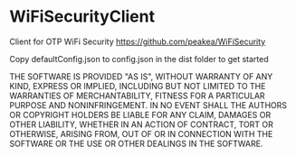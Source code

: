 # WiFiSecurityClient
Client for OTP WiFi Security https://github.com/peakea/WiFiSecurity

Copy defaultConfig.json to config.json in the dist folder to get started

THE SOFTWARE IS PROVIDED "AS IS", WITHOUT WARRANTY OF ANY KIND, EXPRESS OR
IMPLIED, INCLUDING BUT NOT LIMITED TO THE WARRANTIES OF MERCHANTABILITY,
FITNESS FOR A PARTICULAR PURPOSE AND NONINFRINGEMENT. IN NO EVENT SHALL THE
AUTHORS OR COPYRIGHT HOLDERS BE LIABLE FOR ANY CLAIM, DAMAGES OR OTHER
LIABILITY, WHETHER IN AN ACTION OF CONTRACT, TORT OR OTHERWISE, ARISING FROM,
OUT OF OR IN CONNECTION WITH THE SOFTWARE OR THE USE OR OTHER DEALINGS IN THE
SOFTWARE.
